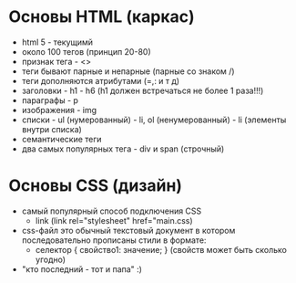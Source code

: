# Основы HTML (каркас)
- html 5 - текущимй
- около 100 тегов (принцип 20-80)
- признак тега - <>
- теги бывают парные и непарные (парные со знаком /)
- теги дополняются атрибутами (=,: и т д)
- заголовки - h1 - h6 (h1 должен встречаться не более 1 раза!!!)
- параграфы - p
- изображения - img
- списки - ul (нумерованный) - li, ol (ненумерованный) - li (элементы внутри списка)
- семантические теги
- два самых популярных тега - div и span (строчный)

# Основы CSS (дизайн)
- самый популярный способ подключения CSS
  - link (link rel="stylesheet" href="main.css)
- css-файл это обычный текстовый документ в котором последовательно прописаны стили в формате:
  - селектор { свойство1: значение; } (свойств может быть сколько угодно)
- "кто последний - тот и папа" :)
